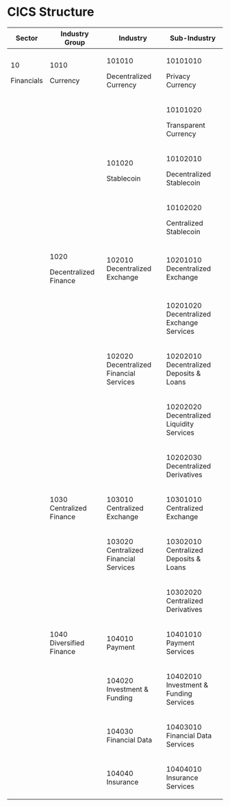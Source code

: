 # CICS Structure

| Sector                     | Industry Group                          | Industry                                          | Sub-Industry                                           |
| -------------------------- | --------------------------------------- | ------------------------------------------------- | ------------------------------------------------------ |
| <p>10</p><p>Financials</p> | <p>1010</p><p>Currency</p>              | <p>101010</p><p>Decentralized Currency</p>        | <p>10101010</p><p>Privacy Currency</p>                 |
|                            |                                         |                                                   | <p>10101020</p><p>Transparent Currency</p>             |
|                            |                                         | <p>101020</p><p>Stablecoin</p>                    | <p>10102010</p><p>Decentralized Stablecoin</p>         |
|                            |                                         |                                                   | <p>10102020</p><p>Centralized Stablecoin</p>           |
|                            | <p>1020</p><p>Decentralized Finance</p> | <p>102010<br>Decentralized Exchange</p>           | <p>10201010<br>Decentralized Exchange</p>              |
|                            |                                         |                                                   | <p>10201020<br>Decentralized Exchange Services</p>     |
|                            |                                         | <p>102020<br>Decentralized Financial Services</p> | <p>10202010<br>Decentralized Deposits &#x26; Loans</p> |
|                            |                                         |                                                   | <p>10202020<br>Decentralized Liquidity Services</p>    |
|                            |                                         |                                                   | <p>10202030<br>Decentralized Derivatives</p>           |
|                            | 1030 Centralized Finance                | <p>103010<br>Centralized Exchange</p>             | <p>10301010<br>Centralized Exchange</p>                |
|                            |                                         | <p>103020<br>Centralized Financial Services</p>   | <p>10302010<br>Centralized Deposits &#x26; Loans</p>   |
|                            |                                         |                                                   | <p>10302020<br>Centralized Derivatives</p>             |
|                            | <p>1040<br>Diversified Finance</p>      | <p>104010<br>Payment</p>                          | <p>10401010<br>Payment Services</p>                    |
|                            |                                         | <p>104020<br>Investment &#x26; Funding</p>        | <p>10402010<br>Investment &#x26; Funding Services</p>  |
|                            |                                         | <p>104030<br>Financial Data</p>                   | <p>10403010<br>Financial Data Services</p>             |
|                            |                                         | <p>104040<br>Insurance</p>                        | <p>10404010<br>Insurance Services</p>                  |
